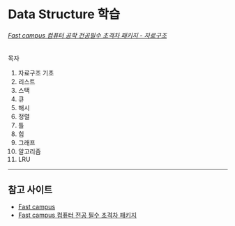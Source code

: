 # Data Structure 학습
###### [Fast campus 컴퓨터 공학 전공필수 초격차 패키지 - 자료구조](https://fastcampus.co.kr/dev_online_computer)

목자
1. 자료구조 기초
2. 리스트
3. 스택
4. 큐
5. 해시
6. 정렬
7. 틀
8. 힙
9. 그래프
10. 알고리즘
11. LRU
***
## 참고 사이트
- [Fast campus](https://fastcampus.co.kr/)
- [Fast campus 컴퓨터 전공 필수 초격차 패키지](https://fastcampus.co.kr/dev_online_computer)
